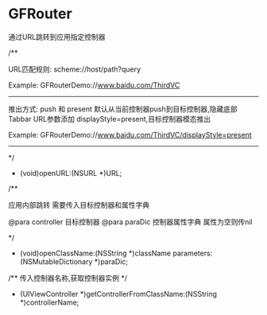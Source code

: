 # GFRouter

通过URL跳转到应用指定控制器

/**
 
 URL匹配规则:  scheme://host/path?query
 
 Example:
 GFRouterDemo://www.baidu.com/ThirdVC
 
 ------------------------------------------------------------
 
 推出方式: push 和 present
 默认从当前控制器push到目标控制器,隐藏底部Tabbar
 URL参数添加 displayStyle=present,目标控制器模态推出
 
 Example:
 GFRouterDemo://www.baidu.com/ThirdVC/displayStyle=present
 
 ------------------------------------------------------------
 
 */

+ (void)openURL:(NSURL *)URL;

/**
 
 应用内部跳转 需要传入目标控制器和属性字典
 
 @para controller 目标控制器
 @para paraDic    控制器属性字典 属性为空则传nil
 
 */
+ (void)openClassName:(NSString *)className parameters:(NSMutableDictionary *)paraDic;

/**
 传入控制器名称,获取控制器实例
 */
+ (UIViewController *)getControllerFromClassName:(NSString *)controllerName;

